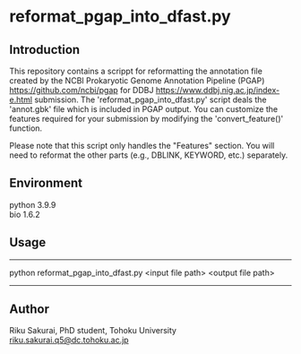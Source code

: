 # reformat_pgap_into_dfast.py

## Introduction
This repository contains a scrippt for reformatting the annotation file created by the NCBI Prokaryotic Genome Annotation Pipeline (PGAP) https://github.com/ncbi/pgap for DDBJ https://www.ddbj.nig.ac.jp/index-e.html submission.
The 'reformat_pgap_into_dfast.py' script deals the 'annot.gbk' file which is included in PGAP output. You can customize the features required for your submission by modifying the 'convert_feature()' function.

Please note that this script only handles the "Features" section. You will need to reformat the other parts (e.g., DBLINK, KEYWORD, etc.) separately.
<!-- This script was created for personal use with the aim of submitting an annotation file for a metagenome-assembled genome. I hope it proves useful. -->

## Environment
python 3.9.9  
bio 1.6.2

## Usage
---

python reformat_pgap_into_dfast.py \<input file path\> \<output file path\>

---

## Author 
Riku Sakurai,
PhD student, Tohoku University  
riku.sakurai.q5@dc.tohoku.ac.jp
